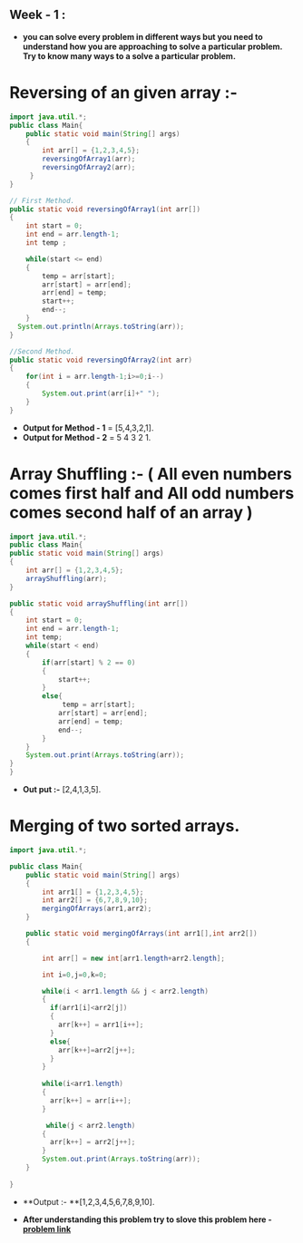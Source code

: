 ## Week - 1 :

- **you can solve every problem in different ways but you need to understand how you are approaching to solve a particular problem. Try to know many ways to a solve a particular problem.**

# Reversing of an given array :-

```java
import java.util.*;
public class Main{
    public static void main(String[] args)
    {
        int arr[] = {1,2,3,4,5};
        reversingOfArray1(arr);
        reversingOfArray2(arr);
     }
}

// First Method.
public static void reversingOfArray1(int arr[])
{
    int start = 0;
    int end = arr.length-1;
    int temp ;

    while(start <= end)
    {
        temp = arr[start];
        arr[start] = arr[end];
        arr[end] = temp;
        start++;
        end--;
    }
  System.out.println(Arrays.toString(arr));
}

//Second Method.
public static void reversingOfArray2(int arr)
{
    for(int i = arr.length-1;i>=0;i--)
    {
        System.out.print(arr[i]+" ");
    }
} 
```

- **Output for Method - 1** = [5,4,3,2,1].
- **Output for Method - 2** = 5 4 3 2 1.

# Array Shuffling :- ( All even numbers comes first half and All odd numbers comes second half of an array )

```java
import java.util.*;
public class Main{
public static void main(String[] args)
{
    int arr[] = {1,2,3,4,5};
    arrayShuffling(arr);
}

public static void arrayShuffling(int arr[])
{
    int start = 0;
    int end = arr.length-1;
    int temp;
    while(start < end)
    {
        if(arr[start] % 2 == 0)
        {
            start++;
        }
        else{
             temp = arr[start];
            arr[start] = arr[end];
            arr[end] = temp;
            end--;
        }
    }
    System.out.print(Arrays.toString(arr));
}
}
```
- **Out put :-** [2,4,1,3,5].

# Merging of two sorted arrays.

```java
import java.util.*;

public class Main{
    public static void main(String[] args)
    {
        int arr1[] = {1,2,3,4,5};
        int arr2[] = {6,7,8,9,10};
        mergingOfArrays(arr1,arr2);
    }

    public static void mergingOfArrays(int arr1[],int arr2[])
    {

        int arr[] = new int[arr1.length+arr2.length];

        int i=0,j=0,k=0;

        while(i < arr1.length && j < arr2.length)                      
        {
          if(arr1[i]<arr2[j])
          {
            arr[k++] = arr1[i++];
          } 
          else{
            arr[k++]=arr2[j++];
          }
        }
        
        while(i<arr1.length)
        {
          arr[k++] = arr[i++];
        }

         while(j < arr2.length)
        {
          arr[k++] = arr2[j++];
        }
        System.out.print(Arrays.toString(arr));
    }
    
}
```
- **Output :- **[1,2,3,4,5,6,7,8,9,10].

- **After understanding this problem try to slove this problem here - [problem link](https://leetcode.com/problems/merge-sorted-array/)**